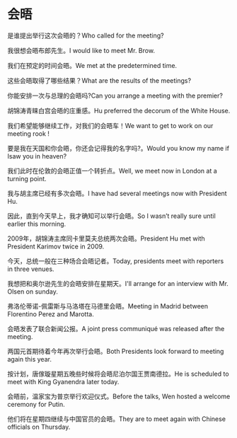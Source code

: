 # 会晤

<p><span class="chinese">是谁提出举行这次会晤的？</span><span class="english">Who called for the meeting?</span></p>

<p><span class="chinese">我很想会晤布郎先生。</span><span class="english">I would like to meet Mr. Brow.</span></p>

<p><span class="chinese">我们在预定的时间会晤。</span><span class="english">We met at the predetermined time.</span></p>

<p><span class="chinese">这些会晤取得了哪些结果？</span><span class="english">What are the results of the meetings?</span></p>

<p><span class="chinese">你能安排一次与总理的会晤吗?</span><span class="english">Can you arrange a meeting with the premier?</span></p>

<p><span class="chinese">胡锦涛青睐白宫会晤的庄重感。</span><span class="english">Hu preferred the decorum of the White House.</span></p>

<p><span class="chinese">我们希望能够继续工作，对我们的会晤车！</span><span class="english">We want to get to work on our meeting rook !</span></p>

<p><span class="chinese">要是我在天国和你会晤，你还会记得我的名字吗?。</span><span class="english">Would you know my name if Isaw you in heaven?</span></p>

<p><span class="chinese">我们此时在伦敦的会晤正值一个转折点。</span><span class="english">Well, we meet now in London at a turning point.</span></p>

<p><span class="chinese">我与胡主席已经有多次会晤。</span><span class="english">I have had several meetings now with President Hu.</span></p>

<p><span class="chinese">因此，直到今天早上，我才确知可以举行会晤。</span><span class="english">So I wasn’t really sure until earlier this morning.</span></p>

<p><span class="chinese">2009年，胡锦涛主席同卡里莫夫总统两次会晤。</span><span class="english">President Hu met with President Karimov twice in 2009.</span></p>

<p><span class="chinese">今天，总统一般在三种场合会晤记者。</span><span class="english">Today, presidents meet with reporters in three venues.</span></p>

<p><span class="chinese">我想把和奥尔逊先生的会晤安排在星期天。</span><span class="english">I'll arrange for an interview with Mr. Olsen on sunday.</span></p>

<p><span class="chinese">弗洛伦蒂诺-佩雷斯与马洛塔在马德里会晤。</span><span class="english">Meeting in Madrid between Florentino Perez and Marotta.</span></p>

<p><span class="chinese">会晤发表了联合新闻公报。</span><span class="english">A joint press communiqué was released after the meeting.</span></p>

<p><span class="chinese">两国元首期待着今年再次举行会晤。</span><span class="english">Both Presidents look forward to meeting again this year.</span></p>

<p><span class="chinese">按计划，唐傢璇星期五晚些时候将会晤尼泊尔国王贾南德拉。</span><span class="english">He is scheduled to meet with King Gyanendra later today.</span></p>

<p><span class="chinese">会晤前，温家宝为普京举行欢迎仪式。</span><span class="english">Before the talks, Wen hosted a welcome ceremony for Putin.</span></p>

<p><span class="chinese">他们将在星期四继续与中国官员的会晤。</span><span class="english">They are to meet again with Chinese officials on Thursday.</span></p>

